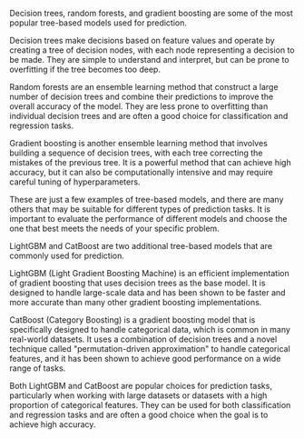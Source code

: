 Decision trees, random forests, and gradient boosting are some of the most popular tree-based models used for prediction.

Decision trees make decisions based on feature values and operate by creating a tree of decision nodes, with each node representing a decision to be made. They are simple to understand and interpret, but can be prone to overfitting if the tree becomes too deep.

Random forests are an ensemble learning method that construct a large number of decision trees and combine their predictions to improve the overall accuracy of the model. They are less prone to overfitting than individual decision trees and are often a good choice for classification and regression tasks.

Gradient boosting is another ensemble learning method that involves building a sequence of decision trees, with each tree correcting the mistakes of the previous tree. It is a powerful method that can achieve high accuracy, but it can also be computationally intensive and may require careful tuning of hyperparameters.

These are just a few examples of tree-based models, and there are many others that may be suitable for different types of prediction tasks. It is important to evaluate the performance of different models and choose the one that best meets the needs of your specific problem.

LightGBM and CatBoost are two additional tree-based models that are commonly used for prediction.

LightGBM (Light Gradient Boosting Machine) is an efficient implementation of gradient boosting that uses decision trees as the base model. It is designed to handle large-scale data and has been shown to be faster and more accurate than many other gradient boosting implementations.

CatBoost (Category Boosting) is a gradient boosting model that is specifically designed to handle categorical data, which is common in many real-world datasets. It uses a combination of decision trees and a novel technique called "permutation-driven approximation" to handle categorical features, and it has been shown to achieve good performance on a wide range of tasks.

Both LightGBM and CatBoost are popular choices for prediction tasks, particularly when working with large datasets or datasets with a high proportion of categorical features. They can be used for both classification and regression tasks and are often a good choice when the goal is to achieve high accuracy.



